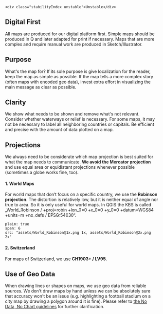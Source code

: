 ```html|span-1,no-source,plain
<div class="stabilityIndex unstable">Unstable</div>
```

## Digital First
All maps are produced for our digital platform first. Simple maps should be produced in Q and later adapted for print if necessary. Maps that are more complex and require manual work are produced in Sketch/Illustrator.

## Purpose
What's the map for? If its sole purpose is give localization for the reader, keep the map as simple as possible. If the map tells a more complex story (often maps with encoded geo data), invest extra effort in visualizing the main message as clear as possible.

## Clarity
We show what needs to be shown and remove what's not relevant. Consider whether waterways or relief is necessary. For some maps, it may not be necessary to label all neighboring countries or capitals. Be efficient and precise with the amount of data plotted on a map.

## Projections
We always need to be considerate which map projection is best suited for what the map needs to communicate. **We avoid the Mercator projection** and use equal area or equidistant projections whenever possible (sometimes a globe works fine, too).

#### 1. World Maps
For world maps that don’t focus on a specific country, we use the **Robinson projection**. The distortion is relatively low, but it is neither equal of angle nor true to area. So it is only useful for world maps.
In QGIS the KBS is called „World_Robinson / +proj=robin +lon_0=0 +x_0=0 +y_0=0 +datum=WGS84 +units=m +no_defs / EPSG:54030“.

```image
plain: true
span: 6
src: "assets/World_Robinson@1x.png 1x, assets/World_Robinson@2x.png 2x"
```

#### 2. Switzerland
For maps of Switzerland, we use **CH1903+ / LV95**.


## Use of Geo Data
When drawing lines or shapes on maps, we use geo data from reliable sources. We don't draw maps by hand unless we can be absolutely sure that accuracy won't be an issue (e.g. highlighting a football stadium on a city map by drawing a polygon around it is fine). Please refer to [the No Data, No Chart guidelines](https://nzzdev.github.io/Storytelling-Styleguide/#/charts-guidelines?a=no-data-no-chart) for further clarification.
